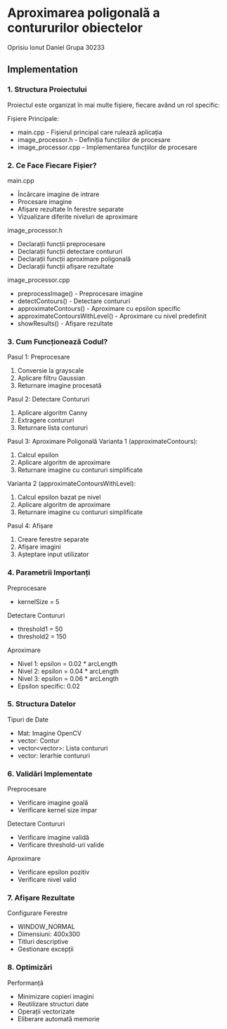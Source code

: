 # Aproximarea poligonală a contururilor obiectelor
Oprisiu Ionut Daniel
Grupa 30233

## Implementation

### 1. Structura Proiectului
Proiectul este organizat în mai multe fișiere, fiecare având un rol specific:

Fișiere Principale:
- main.cpp - Fișierul principal care rulează aplicația
- image_processor.h - Definiția funcțiilor de procesare
- image_processor.cpp - Implementarea funcțiilor de procesare

### 2. Ce Face Fiecare Fișier?

main.cpp
- Încărcare imagine de intrare
- Procesare imagine
- Afișare rezultate în ferestre separate
- Vizualizare diferite niveluri de aproximare

image_processor.h
- Declarații funcții preprocesare
- Declarații funcții detectare contururi
- Declarații funcții aproximare poligonală
- Declarații funcții afișare rezultate

image_processor.cpp
- preprocessImage() - Preprocesare imagine
- detectContours() - Detectare contururi
- approximateContours() - Aproximare cu epsilon specific
- approximateContoursWithLevel() - Aproximare cu nivel predefinit
- showResults() - Afișare rezultate

### 3. Cum Funcționează Codul?

Pasul 1: Preprocesare
1. Conversie la grayscale
2. Aplicare filtru Gaussian
3. Returnare imagine procesată

Pasul 2: Detectare Contururi
1. Aplicare algoritm Canny
2. Extragere contururi
3. Returnare lista contururi

Pasul 3: Aproximare Poligonală
Varianta 1 (approximateContours):
1. Calcul epsilon
2. Aplicare algoritm de aproximare
3. Returnare imagine cu contururi simplificate

Varianta 2 (approximateContoursWithLevel):
1. Calcul epsilon bazat pe nivel
2. Aplicare algoritm de aproximare
3. Returnare imagine cu contururi simplificate

Pasul 4: Afișare
1. Creare ferestre separate
2. Afișare imagini
3. Așteptare input utilizator

### 4. Parametrii Importanți

Preprocesare
- kernelSize = 5

Detectare Contururi
- threshold1 = 50
- threshold2 = 150

Aproximare
- Nivel 1: epsilon = 0.02 * arcLength
- Nivel 2: epsilon = 0.04 * arcLength
- Nivel 3: epsilon = 0.06 * arcLength
- Epsilon specific: 0.02

### 5. Structura Datelor

Tipuri de Date
- Mat: Imagine OpenCV
- vector<Point>: Contur
- vector<vector<Point>>: Lista contururi
- vector<Vec4i>: Ierarhie contururi

### 6. Validări Implementate

Preprocesare
- Verificare imagine goală
- Verificare kernel size impar

Detectare Contururi
- Verificare imagine validă
- Verificare threshold-uri valide

Aproximare
- Verificare epsilon pozitiv
- Verificare nivel valid

### 7. Afișare Rezultate

Configurare Ferestre
- WINDOW_NORMAL
- Dimensiuni: 400x300
- Titluri descriptive
- Gestionare excepții

### 8. Optimizări

Performanță
- Minimizare copieri imagini
- Reutilizare structuri date
- Operații vectorizate
- Eliberare automată memorie 
